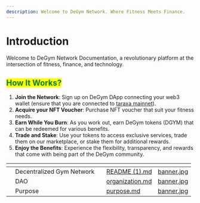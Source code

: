 ```yaml
---
description: Welcome to DeGym Network. Where Fitness Meets Finance.
---
```


# Introduction

Welcome to DeGym Network Documentation, a revolutionary platform at the intersection of fitness, finance, and technology.&#x20;

## <mark style="color:green;">How It Works?</mark>

1. **Join the Network**: Sign up on DeGym DApp connecting your web3 wallet (ensure that you are connected to [taraxa mainnet](https://docs.taraxa.io/wallet)).
2. **Acquire your NFT Voucher**: Purchase NFT voucher that suit your fitness needs.
3. **Earn While You Burn**: As you work out, earn DeGym tokens (DGYM) that can be redeemed for various benefits.
4. **Trade and Stake**: Use your tokens to access exclusive services, trade them on our marketplace, or stake them for additional rewards.
5. **Enjoy the Benefits**: Experience the flexibility, transparency, and rewards that come with being part of the DeGym community.



<table data-view="cards"><thead><tr><th></th><th></th><th></th><th data-hidden data-card-target data-type="content-ref"></th><th data-hidden data-card-cover data-type="files"></th></tr></thead><tbody><tr><td></td><td>Decentralized Gym Network</td><td></td><td><a href="README (1).md">README (1).md</a></td><td><a href=".gitbook/assets/banner.jpg">banner.jpg</a></td></tr><tr><td></td><td>DAO</td><td></td><td><a href="dao/organization.md">organization.md</a></td><td><a href=".gitbook/assets/banner.jpg">banner.jpg</a></td></tr><tr><td></td><td>Purpose</td><td></td><td><a href="overview/purpose.md">purpose.md</a></td><td><a href=".gitbook/assets/banner.jpg">banner.jpg</a></td></tr></tbody></table>
